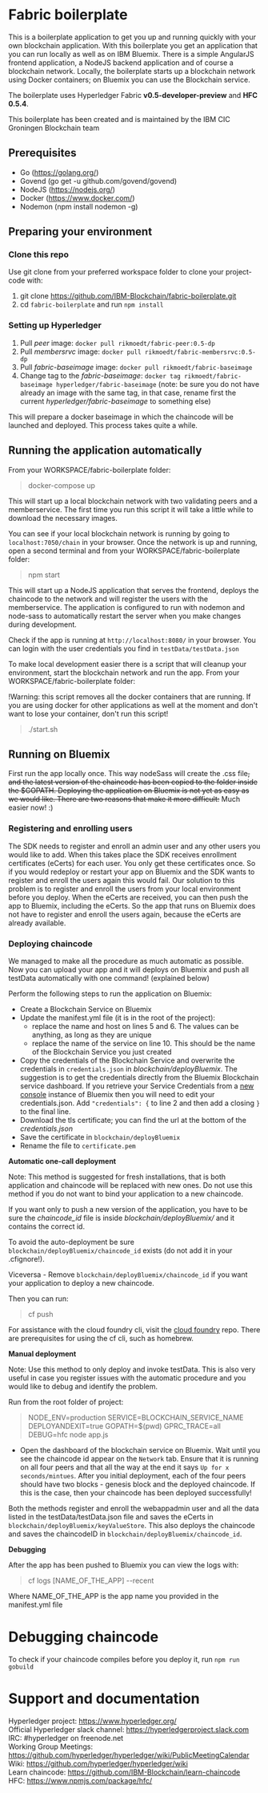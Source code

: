 # Fabric boilerplate
This is a boilerplate application to get you up and running quickly with your own blockchain application. With this boilerplate you get an application that you can run locally as well as on IBM Bluemix. There is a simple AngularJS frontend application, a NodeJS backend application and of course a blockchain network. Locally, the boilerplate starts up a blockchain network using Docker containers; on Bluemix you can use the Blockchain service.

The boilerplate uses Hyperledger Fabric **v0.5-developer-preview** and **HFC 0.5.4**.

This boilerplate has been created and is maintained by the IBM CIC Groningen Blockchain team

## Prerequisites
- Go (https://golang.org/)
- Govend (go get -u github.com/govend/govend)
- NodeJS (https://nodejs.org/)
- Docker (https://www.docker.com/)
- Nodemon (npm install nodemon -g)

## Preparing your environment

### Clone this repo
Use git clone from your preferred workspace folder to clone your project-code with:  
1. git clone https://github.com/IBM-Blockchain/fabric-boilerplate.git   
2. cd `fabric-boilerplate` and run `npm install`  

### Setting up Hyperledger
1. Pull _peer_ image: `docker pull rikmoedt/fabric-peer:0.5-dp`
2. Pull _membersrvc_ image: `docker pull rikmoedt/fabric-membersrvc:0.5-dp`
3. Pull _fabric-baseimage_ image: `docker pull rikmoedt/fabric-baseimage`
4. Change tag to the _fabric-baseimage_: `docker tag rikmoedt/fabric-baseimage hyperledger/fabric-baseimage` (note: be sure you do not have already an image with the same tag, in that case, rename first the current _hyperledger/fabric-baseimage_ to something else)

This will prepare a docker baseimage in which the chaincode will be launched and deployed. This process takes quite a while.

## Running the application automatically
From your WORKSPACE/fabric-boilerplate folder:

> docker-compose up

This will start up a local blockchain network with two validating peers and a memberservice.
The first time you run this script it will take a little while to download the necessary images.

You can see if your local blockchain network is running by going to `localhost:7050/chain` in your browser.
Once the network is up and running, open a second terminal and from your WORKSPACE/fabric-boilerplate folder:

> npm start

This will start up a NodeJS application that serves the frontend, deploys the chaincode to the network and will register the users with the memberservice. The application is configured to run with nodemon and node-sass to automatically restart the server when you make changes during development.

Check if the app is running at `http://localhost:8080/` in your browser. You can login with the user credentials you find in `testData/testData.json`  


To make local development easier there is a script that will cleanup your environment, start the blockchain network and run the app. From your WORKSPACE/fabric-boilerplate folder:

!Warning: this script removes all the docker containers that are running. If you are using docker for other applications as well at the moment and don't want to lose your container, don't run this script!

> ./start.sh

## Running on Bluemix
First run the app locally once. This way nodeSass will create the .css file~~, and the latest version of the chaincode has been copied to the folder inside the $GOPATH. Deploying the application on Bluemix is not yet as easy as we would like. There are two reasons that make it more difficult:~~
Much easier now! :)

### Registering and enrolling users
The SDK needs to register and enroll an admin user and any other users you would like to add. When this takes place the SDK receives enrollment certificates (eCerts) for each user. You only get these certificates once. So if you would redeploy or restart your app on Bluemix and the SDK wants to register and enroll the users again this would fail. Our solution to this problem is to register and enroll the users from your local environment before you deploy. When the eCerts are received, you can then push the app to Bluemix, including the eCerts. So the app that runs on Bluemix does not have to register and enroll the users again, because the eCerts are already available.


### Deploying chaincode
We managed to make all the procedure as much automatic as possible. Now you can upload your app and it will deploys on Bluemix and push all testData automatically with one command! (explained below)

Perform the following steps to run the application on Bluemix:

- Create a Blockchain Service on Bluemix
- Update the manifest.yml file (it is in the root of the project):
    - replace the name and host on lines 5 and 6. The values can be anything, as long as they are unique
    - replace the name of the service on line 10. This should be the name of the Blockchain Service you just created
- Copy the credentials of the Blockchain Service and overwrite the credentials in `credentials.json` in _blockchain/deployBluemix_. The suggestion is to get the credentials directly from the Bluemix Blockchain service dashboard.
If you retrieve your Service Credentials from a [new console](https://new-console.ng.bluemix.net/#overview) instance of Bluemix then you will need to edit your credentials.json.  Add `"credentials": {` to line 2 and then add a closing `}` to the final line.
- Download the tls certificate; you can find the url at the bottom of the _credentials.json_
- Save the certificate in `blockchain/deployBluemix`
- Rename the file to `certificate.pem`

**Automatic one-call deployment**

Note: This method is suggested for fresh installations, that is both application and chaincode will be replaced with new ones. Do not use this method if you do not want to bind your application to a new chaincode.

If you want only to push a new version of the application, you have to be sure the _chaincode_id_ file is inside _blockchain/deployBluemix/_ and it contains the correct id.

To avoid the auto-deployment be sure `blockchain/deployBluemix/chaincode_id` exists (do not add it in your .cfignore!).

Viceversa - Remove `blockchain/deployBluemix/chaincode_id` if you want your application to deploy a new chaincode.

Then you can run:

> cf push

For assistance with the cloud foundry cli, visit the [cloud foundry](https://github.com/cloudfoundry/cli#downloads) repo.  There are prerequisites for using the cf cli, such as homebrew.

**Manual deployment**

Note: Use this method to only deploy and invoke testData. This is also very useful in case you register issues with the automatic procedure and you would like to debug and identify the problem.

Run from the root folder of project:

> NODE_ENV=production SERVICE=BLOCKCHAIN_SERVICE_NAME DEPLOYANDEXIT=true GOPATH=$(pwd) GPRC_TRACE=all DEBUG=hfc node app.js

- Open the dashboard of the blockchain service on Bluemix. Wait until you see the chaincode id appear on the `Network` tab.  Ensure that it is running on all four peers and that all the way at the end it says `Up for x seconds/mintues`. After you initial deployment, each of the four peers should have two blocks - genesis block and the deployed chaincode. If this is the case, then your chaincode has been deployed successfully!

Both the methods register and enroll the webappadmin user and all the data listed in the testData/testData.json file and saves the eCerts in `blockchain/deployBluemix/keyValueStore`. This also deploys the chaincode and saves the chaincodeID in `blockchain/deployBluemix/chaincode_id`.

**Debugging**

After the app has been pushed to Bluemix you can view the logs with:
> cf logs [NAME_OF_THE_APP] --recent

Where NAME_OF_THE_APP is the app name you provided in the manifest.yml file

# Debugging chaincode
To check if your chaincode compiles before you deploy it, run `npm run gobuild`

# Support and documentation
Hyperledger project:                https://www.hyperledger.org/    
Official Hyperledger slack channel:  https://hyperledgerproject.slack.com   
IRC:                                #hyperledger on freenode.net    
Working Group Meetings:             https://github.com/hyperledger/hyperledger/wiki/PublicMeetingCalendar    
Wiki:                               https://github.com/hyperledger/hyperledger/wiki     
Learn chaincode:                    https://github.com/IBM-Blockchain/learn-chaincode    
HFC:                                https://www.npmjs.com/package/hfc/
